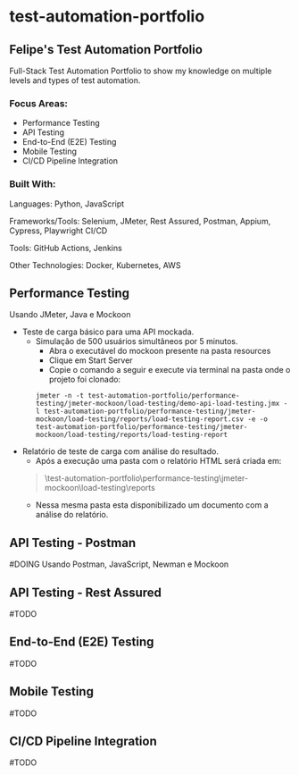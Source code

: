 # test-automation-portfolio
## Felipe's Test Automation Portfolio

Full-Stack Test Automation Portfolio to show my knowledge on multiple levels and types of test automation.

### Focus Areas:
* Performance Testing
* API Testing
* End-to-End (E2E) Testing
* Mobile Testing
* CI/CD Pipeline Integration

### Built With:
Languages: Python, JavaScript

Frameworks/Tools: Selenium, JMeter, Rest Assured, Postman, Appium, Cypress, Playwright
CI/CD 

Tools: GitHub Actions, Jenkins

Other Technologies: Docker, Kubernetes, AWS

## Performance Testing
Usando JMeter, Java e Mockoon

* Teste de carga básico para uma API mockada.
  * Simulação de 500 usuários simultâneos por 5 minutos.
    * Abra o executável do mockoon presente na pasta resources
    * Clique em Start Server
    * Copie o comando a seguir e execute via terminal na pasta onde o projeto foi clonado:
    ```
    jmeter -n -t test-automation-portfolio/performance-testing/jmeter-mockoon/load-testing/demo-api-load-testing.jmx -l test-automation-portfolio/performance-testing/jmeter-mockoon/load-testing/reports/load-testing-report.csv -e -o test-automation-portfolio/performance-testing/jmeter-mockoon/load-testing/reports/load-testing-report
    ```
* Relatório de teste de carga com análise do resultado.
  * Após a execução uma pasta com o relatório HTML será criada em:
  > \test-automation-portfolio\performance-testing\jmeter-mockoon\load-testing\reports
  * Nessa mesma pasta esta disponibilizado um documento com a análise do relatório.


## API Testing - Postman
#DOING
Usando Postman, JavaScript, Newman e Mockoon

## API Testing - Rest Assured
#TODO

## End-to-End (E2E) Testing
#TODO

## Mobile Testing
#TODO

## CI/CD Pipeline Integration
#TODO
